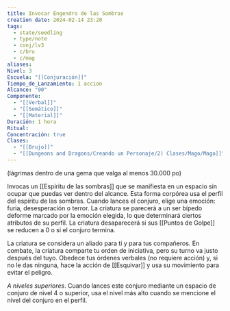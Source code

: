```yaml
---
title: Invocar Engendro de las Sombras
creation date: 2024-02-14 23:20
tags:
  - state/seedling
  - type/note
  - conj/lv3
  - c/bru
  - c/mag
aliases: 
Nivel: 3
Escuela: "[[Conjuración]]"
Tiempo_de_Lanzamiento: 1 accion
Alcance: "90"
Componente:
  - "[[Verbal]]"
  - "[[Somático]]"
  - "[[Material]]"
Duración: 1 hora
Ritual: 
Concentración: true
Clases:
  - "[[Brujo]]"
  - "[[Dungeons and Dragons/Creando un Personaje/2) Clases/Mago/Mago]]"
---
```

(lágrimas dentro de una gema que valga al menos 30.000 po)

Invocas un [[Espíritu de las sombras]] que se manifiesta en un espacio sin ocupar que puedas ver dentro del alcance. Esta forma corpórea usa el perfil del espíritu de las sombras. Cuando lances el conjuro, elige una emoción: furia, desesperación o terror. La criatura se parecerá a un ser bípedo deforme marcado por la emoción elegida, lo que determinará ciertos atributos de su perfil. La criatura desaparecerá si sus [[Puntos de Golpe]] se reducen a 0 o si el conjuro termina.

La criatura se considera un aliado para ti y para tus compañeros. En combate, la criatura comparte tu orden de iniciativa, pero su turno va justo después del tuyo.
Obedece tus órdenes verbales (no requiere acción) y, si no le das ninguna, hace la acción de [[Esquivar]] y usa su movimiento para evitar el peligro.

*A niveles superiores*. Cuando lances este conjuro mediante un espacio de conjuro de nivel 4 o
superior, usa el nivel más alto cuando se mencione el nivel del conjuro en el perfil.